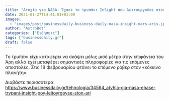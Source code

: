 ```yaml
---
title: "Ατυχία για NASA: Έχασε το τρυπάνι InSight που λειτουργούσε στον Άρη"
date: 2021-01-27T14:41:01+01:00
images:
  - "images/post/businessdaily-business-daily-nasa-insight-mars-aris.jpg"
author: "AstroBot"
categories: ["Ειδήσεις"]
tags: ["businessdaily.gr"]
draft: false
---
```


Το τρυπάνι είχε καταφέρει να σκάψει μόλις μισό μέτρο στην επιφάνεια του Άρη αλλά έχει μεταφέρει σημαντικές πληροφορίες για τις επόμενες αποστολές. Στις 18 Φεβρουαρίου φτάνει το επόμενο ρόβερ στον «κόκκινο πλανήτη».

Διαβάστε περισσότερα: https://www.businessdaily.gr/tehnologia/34564_atyhia-gia-nasa-ehase-trypani-insight-poy-leitoyrgoyse-ston-ari
